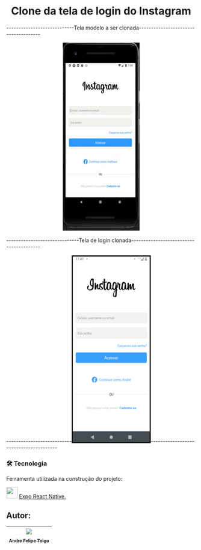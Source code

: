 <h1 align="center"> Clone da tela de login do Instagram </h1>

----------------------------Tela modelo a ser clonada-------------------------------------

<img src="https://github.com/Andre-Toigo/CloneInstagram/blob/main/assets/Telas/TelaModelo.png" width="550" height="500">


------------------------------Tela de login clonada----------------------------------------

---------------------------<img src="https://github.com/Andre-Toigo/CloneInstagram/blob/main/assets/Telas/MinhaTela1.png" width="210" height="500">---------------------------------------


                          






### 🛠 Tecnologia

Ferramenta utilizada na construção do projeto:

<img src="https://cdn.jsdelivr.net/gh/devicons/devicon/icons/react/react-original.svg" width="30" height="30"/> [Expo React Native.](https://reactnative.dev/)  


## Autor:
| [<img src="https://avatars.githubusercontent.com/u/105762130?v=4" width=115><br><sub>Andre Felipe Toigo</sub>](https://github.com/Andre-Toigo) |
| :---: |

